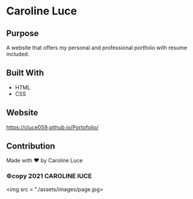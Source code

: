 # Caroline Luce

## Purpose
A website that offers my personal and professional portfolio with resume included.

## Built With
* HTML
* CSS

## Website
https://cluce059.github.io/Portofolio/ 

## Contribution
Made with ❤️ by Caroline Luce

### ©️copy 2021 CAROLINE lUCE

<img src = "./assets/images/page.jpg>
